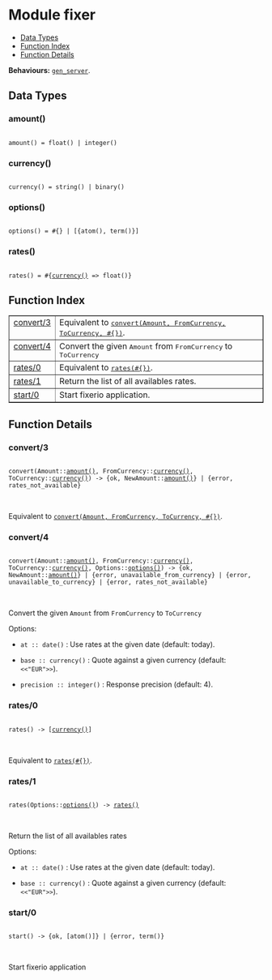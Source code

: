 

# Module fixer #
* [Data Types](#types)
* [Function Index](#index)
* [Function Details](#functions)

__Behaviours:__ [`gen_server`](gen_server.md).

<a name="types"></a>

## Data Types ##




### <a name="type-amount">amount()</a> ###


<pre><code>
amount() = float() | integer()
</code></pre>




### <a name="type-currency">currency()</a> ###


<pre><code>
currency() = string() | binary()
</code></pre>




### <a name="type-options">options()</a> ###


<pre><code>
options() = #{} | [{atom(), term()}]
</code></pre>




### <a name="type-rates">rates()</a> ###


<pre><code>
rates() = #{<a href="#type-currency">currency()</a> =&gt; float()}
</code></pre>

<a name="index"></a>

## Function Index ##


<table width="100%" border="1" cellspacing="0" cellpadding="2" summary="function index"><tr><td valign="top"><a href="#convert-3">convert/3</a></td><td>Equivalent to <a href="#convert-4"><tt>convert(Amount, FromCurrency, ToCurrency, #{})</tt></a>.</td></tr><tr><td valign="top"><a href="#convert-4">convert/4</a></td><td>
Convert the given <tt>Amount</tt> from <tt>FromCurrency</tt> to <tt>ToCurrency</tt></td></tr><tr><td valign="top"><a href="#rates-0">rates/0</a></td><td>Equivalent to <a href="#rates-1"><tt>rates(#{})</tt></a>.</td></tr><tr><td valign="top"><a href="#rates-1">rates/1</a></td><td> 
Return the list of all availables rates.</td></tr><tr><td valign="top"><a href="#start-0">start/0</a></td><td>
Start fixerio application.</td></tr></table>


<a name="functions"></a>

## Function Details ##

<a name="convert-3"></a>

### convert/3 ###

<pre><code>
convert(Amount::<a href="#type-amount">amount()</a>, FromCurrency::<a href="#type-currency">currency()</a>, ToCurrency::<a href="#type-currency">currency()</a>) -&gt; {ok, NewAmount::<a href="#type-amount">amount()</a>} | {error, rates_not_available}
</code></pre>
<br />

Equivalent to [`convert(Amount, FromCurrency, ToCurrency, #{})`](#convert-4).

<a name="convert-4"></a>

### convert/4 ###

<pre><code>
convert(Amount::<a href="#type-amount">amount()</a>, FromCurrency::<a href="#type-currency">currency()</a>, ToCurrency::<a href="#type-currency">currency()</a>, Options::<a href="#type-options">options()</a>) -&gt; {ok, NewAmount::<a href="#type-amount">amount()</a>} | {error, unavailable_from_currency} | {error, unavailable_to_currency} | {error, rates_not_available}
</code></pre>
<br />

Convert the given `Amount` from `FromCurrency` to `ToCurrency`

Options:

* `at :: date()` : Use rates at the given date (default: today).

* `base :: currency()` : Quote against a given currency (default: `<<"EUR">>`).

* `precision :: integer()` : Response precision (default: 4).


<a name="rates-0"></a>

### rates/0 ###

<pre><code>
rates() -&gt; [<a href="#type-currency">currency()</a>]
</code></pre>
<br />

Equivalent to [`rates(#{})`](#rates-1).

<a name="rates-1"></a>

### rates/1 ###

<pre><code>
rates(Options::<a href="#type-options">options()</a>) -&gt; <a href="#type-rates">rates()</a>
</code></pre>
<br />


Return the list of all availables rates

Options:

* `at :: date()` : Use rates at the given date (default: today).

* `base :: currency()` : Quote against a given currency (default: `<<"EUR">>`).


<a name="start-0"></a>

### start/0 ###

<pre><code>
start() -&gt; {ok, [atom()]} | {error, term()}
</code></pre>
<br />

Start fixerio application


